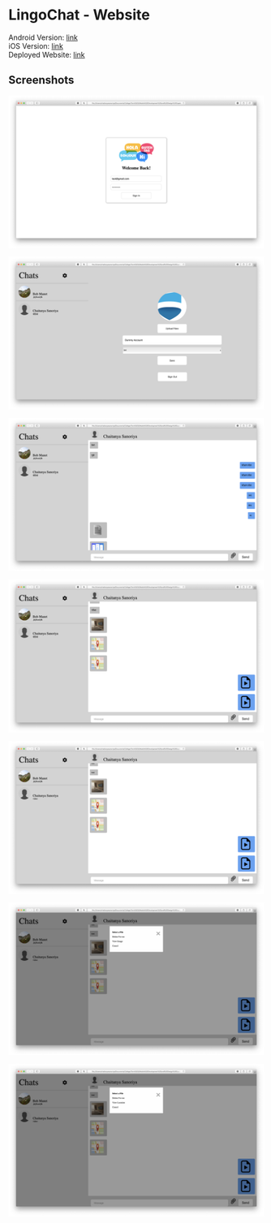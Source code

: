 # LingoChat - Website
Android Version: [link](https://github.com/Lambz/Capstone_WeThree_LingoChat_Android)
<br/>
iOS Version: [link](https://github.com/Lambz/Capstone_WeThree_LingoChat_iOS)
<br/>
Deployed Website: [link](https://lambz.github.io/Capstone_WeThree_LingoChat-Web/)

## Screenshots
<p align="center">
  <img alt="Sign In" src="screenshots/signin.png" />
</p>
<p align="center">
  <img alt="Profile" src="screenshots/profile.png" />
</p>
<p align="center">
  <img alt="Chatting" src="screenshots/chat.png" />
</p>
<p align="center">
  <img alt="Sending and Receiving Data" src="screenshots/chatStuff.png" />
</p>
<p align="center">
  <img alt="Sending and Receiving Data" src="screenshots/chatStuff1.png" />
</p>
<p align="center">
  <img alt="Deleting Messages" src="screenshots/delete.png" />
</p>
<p align="center">
  <img alt="Deleting Messages" src="screenshots/delete1.png" />
</p>

